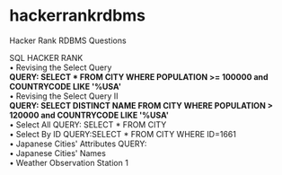 # hackerrankrdbms
Hacker Rank RDBMS Questions 

<table>
<tr>
SQL HACKER RANK <br>
</tr>
<tr>
•	Revising the Select Query  <br> 
<b> QUERY:  SELECT * FROM CITY WHERE POPULATION >= 100000 and COUNTRYCODE LIKE '%USA'  </b>
  <br> 
</tr>
<tr>
•	Revising the Select Query II <br> 
<b> QUERY: SELECT DISTINCT NAME FROM CITY WHERE POPULATION > 120000 and COUNTRYCODE LIKE '%USA'  </b>  <br>
</tr>
<tr>
•	Select All QUERY: SELECT * FROM CITY  <br> 
</tr>
<tr>
•	Select By ID QUERY:SELECT * FROM CITY WHERE ID=1661   <br>
</tr>
<tr>
• Japanese Cities' Attributes QUERY:  <br>
</tr>
<tr>
• Japanese Cities' Names <br>
</tr>
<tr>
• Weather Observation Station 1 <br>
</tr> 

